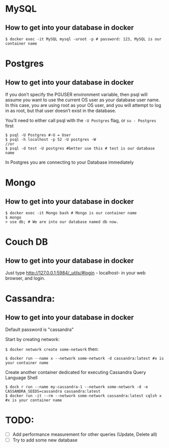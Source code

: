 # MySQL

## How to get into your database in docker

```
$ docker exec -it MySQL mysql -uroot -p # password: 123, MySQL is our container name
```

# Postgres

## How to get into your database in docker

If you don’t specify the PGUSER environment variable, then psql will assume you want to use the current OS user as your database user name. In this case, you are using root as your OS user, and you will attempt to log in as root, but that user doesn’t exist in the database.

You’ll need to either call psql with the `-U Postgres` flag, or `su - Postgres` first
```
$ psql -U Postgres #-U = User
$ psql -h localhost -p 52 -U postgres -W
//or
$ psql -d test -U postgres #better use this # test is our database name
```
In Postgres you are connecting to your Database immediately

# Mongo

## How to get into your database in docker

```
$ docker exec -it Mongo bash # Mongo is our container name
$ mongo
> use db; # We are into our database named db now.
```


# Couch DB

## How to get into your database in docker

Just type http://127.0.0.1:5984/_utils/#login - localhost- in your web browser, and login.
 
# Cassandra:

## How to get into your database in docker

Default password is "cassandra"

Start by creating network:

`$ docker network create some-network`
then:

```
$ docker run --name x --network some-network -d cassandra:latest #x is your container name
```
Create another container dedicated for executing Cassandra Query Language Shell 

```
$ dock r run --name my-cassandra-1 --network some-network -d -e CASSANDRA_SEEDS=cassandra cassandra:latest
$ docker run -it --rm --network some-network cassandra:latest cqlsh x #x is your container name
```

# TODO:


- [ ] Add performance measurement for other queries (Update, Delete all)
- [ ] Try to add some new database 